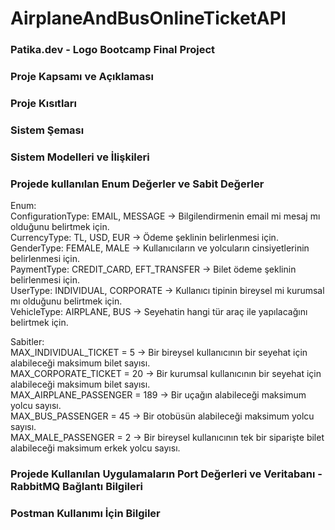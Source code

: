 # AirplaneAndBusOnlineTicketAPI
### Patika.dev - Logo Bootcamp Final Project

### Proje Kapsamı ve Açıklaması

### Proje Kısıtları

### Sistem Şeması

### Sistem Modelleri ve İlişkileri

### Projede kullanılan Enum Değerler ve Sabit Değerler

Enum:  
ConfigurationType: EMAIL, MESSAGE -> Bilgilendirmenin email mi mesaj mı olduğunu belirtmek için.  
CurrencyType: TL, USD, EUR -> Ödeme şeklinin belirlenmesi için.  
GenderType: FEMALE, MALE -> Kullanıcıların ve yolcuların cinsiyetlerinin belirlenmesi için.  
PaymentType: CREDIT_CARD, EFT_TRANSFER -> Bilet ödeme şeklinin belirlenmesi için.  
UserType: INDIVIDUAL, CORPORATE -> Kullanıcı tipinin bireysel mi kurumsal mı olduğunu belirtmek için.  
VehicleType: AIRPLANE, BUS -> Seyehatin hangi tür araç ile yapılacağını belirtmek için.  
  
    
    
Sabitler:  
MAX_INDIVIDUAL_TICKET = 5 -> Bir bireysel kullanıcının bir seyehat için alabileceği maksimum bilet sayısı.  
MAX_CORPORATE_TICKET = 20 -> Bir kurumsal kullanıcının bir seyehat için alabileceği maksimum bilet sayısı.  
MAX_AIRPLANE_PASSENGER = 189 -> Bir uçağın alabileceği maksimum yolcu sayısı.  
MAX_BUS_PASSENGER = 45 -> Bir otobüsün alabileceği maksimum yolcu sayısı.  
MAX_MALE_PASSENGER = 2 -> Bir bireysel kullanıcının tek bir siparişte bilet alabileceği maksimum erkek yolcu sayısı.  
  
    
### Projede Kullanılan Uygulamaların Port Değerleri ve Veritabanı - RabbitMQ Bağlantı Bilgileri

### Postman Kullanımı İçin Bilgiler


